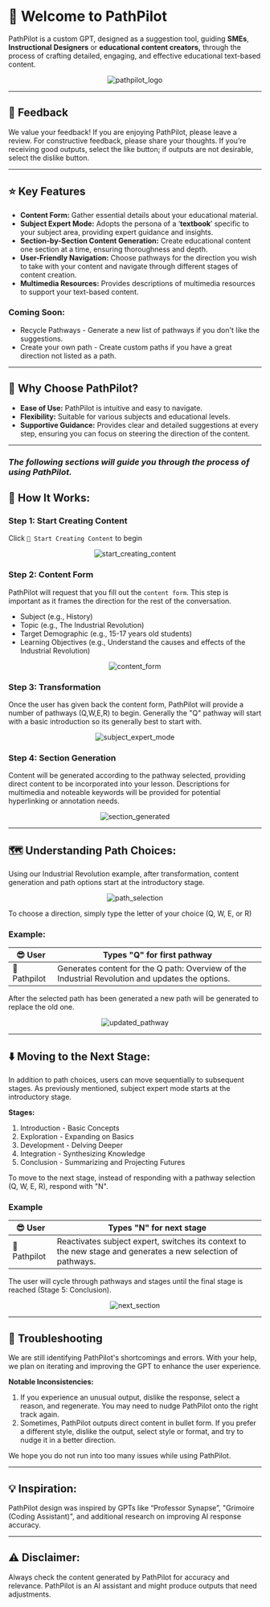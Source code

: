 # 👋 Welcome to PathPilot

PathPilot is a custom GPT, designed as a suggestion tool, guiding **SMEs**, **Instructional Designers** or **educational content creators,** through the process of crafting detailed, engaging, and effective educational text-based content.  

<div align="center">
  <img src="assets/pathpilot_logo.png" alt="pathpilot_logo">
</div>

---

## 💬 Feedback

We value your feedback! If you are enjoying PathPilot, please leave a review. For constructive feedback, please share your thoughts. If you’re receiving good outputs, select the like button; if outputs are not desirable, select the dislike button.

---

## ⭐ Key Features

- **Content Form:** Gather essential details about your educational material.
- **Subject Expert Mode:** Adopts the persona of a ‘**textbook**’ specific to your subject area, providing expert guidance and insights.
- **Section-by-Section Content Generation:** Create educational content one section at a time, ensuring thoroughness and depth.
- **User-Friendly Navigation:** Choose pathways for the direction you wish to take with your content and navigate through different stages of content creation.
- **Multimedia Resources:** Provides descriptions of multimedia resources to support your text-based content.

### Coming Soon:

- Recycle Pathways - Generate a new list of pathways if you don't like the suggestions.
- Create your own path - Create custom paths if you have a great direction not listed as a path.

---

## 🤔 Why Choose PathPilot?

- **Ease of Use:** PathPilot is intuitive and easy to navigate.
- **Flexibility:** Suitable for various subjects and educational levels.
- **Supportive Guidance:** Provides clear and detailed suggestions at every step, ensuring you can focus on steering the direction of the content.

---

### ***The following sections will guide you through the process of using PathPilot.***

## 🔨 How It Works:

### **Step 1: Start Creating Content**

Click `🌟 Start Creating Content` to begin

<div align="center">
  <img src="assets/start_creating_content.jpg" alt="start_creating_content">
</div>

### **Step 2: Content Form**

PathPilot will request that you fill out the `content form`. This step is important as it frames the direction for the rest of the conversation.

- Subject (e.g., History)
- Topic (e.g., The Industrial Revolution)
- Target Demographic (e.g., 15-17 years old students)
- Learning Objectives (e.g., Understand the causes and effects of the Industrial Revolution)

<div align="center">
  <img src="assets/content_form.jpg" alt="content_form">
</div>

### **Step 3: Transformation**

Once the user has given back the content form, PathPilot will provide a number of pathways (Q,W,E,R) to begin. Generally the "Q" pathway will start with a basic introduction so its generally  best to start with. 

<div align="center">
  <img src="assets/subject_expert_mode.jpg" alt="subject_expert_mode">
</div>


### **Step 4: Section Generation**

Content will be generated according to the pathway selected, providing direct content to be incorporated into your lesson. Descriptions for multimedia and noteable keywords will be provided for potential hyperlinking or annotation needs.  

<div align="center">
  <img src="assets/section_generated.jpg" alt="section_generated">
</div>

---

## 🗺️ Understanding Path Choices:

Using our Industrial Revolution example, after transformation, content generation and path options start at the introductory stage.

<div align="center">
  <img src="assets/path_selection.jpg" alt="path_selection">
</div>

To choose a direction, simply type the letter of your choice (Q, W, E, or R) 

### Example:

| 😎 User | Types "Q" for first pathway |
| --- | --- |
| 🤖 Pathpilot  | Generates content for the Q path: Overview of the Industrial Revolution and updates the options. |

After the selected path has been generated a new path will be generated to replace the old one. 

<div align="center">
  <img src="assets/updated_pathway.jpg" alt="updated_pathway">
</div>

---

## ⬇️ Moving to the Next Stage:

In addition to path choices, users can move sequentially to subsequent stages. As previously mentioned, subject expert mode starts at the introductory stage.

**Stages:**

1. Introduction - Basic Concepts
2. Exploration - Expanding on Basics
3. Development - Delving Deeper
4. Integration - Synthesizing Knowledge
5. Conclusion - Summarizing and Projecting Futures

To move to the next stage, instead of responding with a pathway selection (Q, W, E, R), respond with "N".

### Example

| 😎 User | Types "N" for next stage |
| --- | --- |
| 🤖 Pathpilot  | Reactivates subject expert, switches its context to the new stage and generates a new selection of pathways.  |

The user will cycle through pathways and stages until the final stage is reached (Stage 5: Conclusion).

<div align="center">
  <img src="assets/next_section.jpg" alt="next_section">
</div>

---

## 🧰 Troubleshooting

We are still identifying PathPilot's shortcomings and errors. With your help, we plan on iterating and improving the GPT to enhance the user experience.

**Notable Inconsistencies:**

1. If you experience an unusual output, dislike the response, select a reason, and regenerate. You may need to nudge PathPilot onto the right track again.
2. Sometimes, PathPilot outputs direct content in bullet form. If you prefer a different style, dislike the output, select style or format, and try to nudge it in a better direction.

We hope you do not run into too many issues while using PathPilot.

---

## 💡 Inspiration:

PathPilot design was inspired by GPTs like “Professor Synapse”, "Grimoire (Coding Assistant)", and additional research on improving AI response accuracy.

---

## ⚠️ Disclaimer:

Always check the content generated by PathPilot for accuracy and relevance. PathPilot is an AI assistant and might produce outputs that need adjustments.
